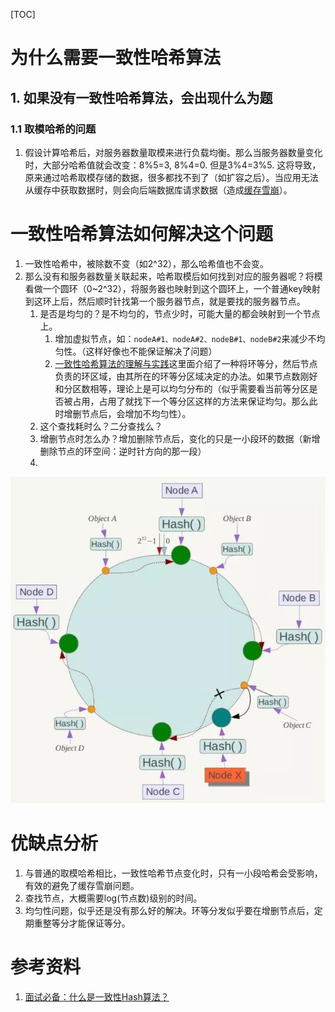 [TOC]

# 为什么需要一致性哈希算法

## 1. 如果没有一致性哈希算法，会出现什么为题

### 1.1 取模哈希的问题

1. 假设计算哈希后，对服务器数量取模来进行负载均衡。那么当服务器数量变化时，大部分哈希值就会改变：8%5=3, 8%4=0. 但是3%4=3%5. 这将导致，原来通过哈希取模存储的数据，很多都找不到了（如扩容之后）。当应用无法从缓存中获取数据时，则会向后端数据库请求数据（造成[缓存雪崩](https://mp.weixin.qq.com/s?__biz=MzI1NDQ3MjQxNA==&mid=2247485464&idx=1&sn=8d690fc6f878aadf75977aa7e76cfd08&chksm=e9c5f1a9deb278bf512d8b40c30240d0168cdf2cf02142ee913bc11ec39637ca380a4dad524b&scene=21#wechat_redirect)）。

# 一致性哈希算法如何解决这个问题

1. 一致性哈希中，被除数不变（如2^32），那么哈希值也不会变。
2. 那么没有和服务器数量关联起来，哈希取模后如何找到对应的服务器呢？将模看做一个圆环（0~2^32），将服务器也映射到这个圆环上，一个普通key映射到这环上后，然后顺时针找第一个服务器节点，就是要找的服务器节点。
   1. 是否是均匀的？是不均匀的，节点少时，可能大量的都会映射到一个节点上。
      1. 增加虚拟节点，如：`nodeA#1、nodeA#2、nodeB#1、nodeB#2`来减少不均匀性。（这样好像也不能保证解决了问题）
      2. [一致性哈希算法的理解与实践](https://yikun.github.io/2016/06/09/%E4%B8%80%E8%87%B4%E6%80%A7%E5%93%88%E5%B8%8C%E7%AE%97%E6%B3%95%E7%9A%84%E7%90%86%E8%A7%A3%E4%B8%8E%E5%AE%9E%E8%B7%B5/)这里面介绍了一种将环等分，然后节点负责的环区域，由其所在的环等分区域决定的办法。如果节点数刚好和分区数相等，理论上是可以均匀分布的（似乎需要看当前等分区是否被占用，占用了就找下一个等分区这样的方法来保证均匀。那么此时增删节点后，会增加不均匀性）。
   2. 这个查找耗时么？二分查找么？
   3. 增删节点时怎么办？增加删除节点后，变化的只是一小段环的数据（新增删除节点的环空间：逆时针方向的那一段）
   4. 

![一致性哈希](consistent_hash.jpg)

# 优缺点分析

1. 与普通的取模哈希相比，一致性哈希节点变化时，只有一小段哈希会受影响，有效的避免了缓存雪崩问题。
2. 查找节点，大概需要log(节点数)级别的时间。
3. 均匀性问题，似乎还是没有那么好的解决。环等分发似乎要在增删节点后，定期重整等分才能保证等分。

# 参考资料

1. [面试必备：什么是一致性Hash算法？](https://zhuanlan.zhihu.com/p/34985026)